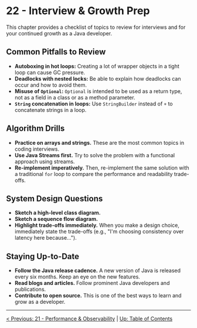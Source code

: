 # 22 - Interview & Growth Prep

This chapter provides a checklist of topics to review for interviews and for your continued growth as a Java developer.

## Common Pitfalls to Review

*   **Autoboxing in hot loops:** Creating a lot of wrapper objects in a tight loop can cause GC pressure.
*   **Deadlocks with nested locks:** Be able to explain how deadlocks can occur and how to avoid them.
*   **Misuse of `Optional`:** `Optional` is intended to be used as a return type, not as a field in a class or as a method parameter.
*   **`String` concatenation in loops:** Use `StringBuilder` instead of `+` to concatenate strings in a loop.

## Algorithm Drills

*   **Practice on arrays and strings.** These are the most common topics in coding interviews.
*   **Use Java Streams first.** Try to solve the problem with a functional approach using streams.
*   **Re-implement imperatively.** Then, re-implement the same solution with a traditional `for` loop to compare the performance and readability trade-offs.

## System Design Questions

*   **Sketch a high-level class diagram.**
*   **Sketch a sequence flow diagram.**
*   **Highlight trade-offs immediately.** When you make a design choice, immediately state the trade-offs (e.g., "I'm choosing consistency over latency here because...").

## Staying Up-to-Date

*   **Follow the Java release cadence.** A new version of Java is released every six months. Keep an eye on the new features.
*   **Read blogs and articles.** Follow prominent Java developers and publications.
*   **Contribute to open source.** This is one of the best ways to learn and grow as a developer.

---
[< Previous: 21 - Performance & Observability](./21-performance-and-observability.md) | [Up: Table of Contents](./README.md)
